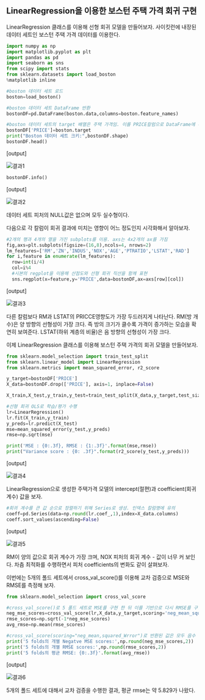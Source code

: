 ## LinearRegression을 이용한 보스턴 주택 가격 회귀 구현

LinearRegression 클래스를 이용해 선형 회귀 모델을 만들어보자. 사이킷런에 내장된 데이터 세트인 보스턴 주택 가격 데이터를 이용한다.

```python
import numpy as np
import matplotlib.pyplot as plt
import pandas as pd
import seaborn as sns
from scipy import stats
from sklearn.datasets import load_boston
%matplotlib inline

#boston 데이터 세트 로드
boston=load_boston()

#boston 데이터 세트 DataFrame 반환
bostonDF=pd.DataFrame(boston.data,columns=boston.feature_names)

#boston 데이터 세트의 target 배열은 주택 가격임. 이를 PRICE칼럼으로 DataFrame에 추가함
bostonDF['PRICE']=boston.target
print("Boston 데이터 세트 크키:",bostonDF.shape)
bostonDF.head()
```

[output]

![결과1](https://s3.us-west-2.amazonaws.com/secure.notion-static.com/798a18a6-dc3c-4550-ac85-2b0a6830190f/Untitled.png?X-Amz-Algorithm=AWS4-HMAC-SHA256&X-Amz-Credential=AKIAT73L2G45O3KS52Y5%2F20210617%2Fus-west-2%2Fs3%2Faws4_request&X-Amz-Date=20210617T102613Z&X-Amz-Expires=86400&X-Amz-Signature=1ef9fd3c590c43f216e2da24dbb12e49d62afec61ddf2f589906a5464e737a26&X-Amz-SignedHeaders=host&response-content-disposition=filename%20%3D%22Untitled.png%22)

```python
bostonDF.info()
```

[output]

![결과2](https://s3.us-west-2.amazonaws.com/secure.notion-static.com/91fb5e38-ddbd-45be-b8c1-6ed70d3aab10/Untitled.png?X-Amz-Algorithm=AWS4-HMAC-SHA256&X-Amz-Credential=AKIAT73L2G45O3KS52Y5%2F20210617%2Fus-west-2%2Fs3%2Faws4_request&X-Amz-Date=20210617T102641Z&X-Amz-Expires=86400&X-Amz-Signature=74bffc115e4588110528d91e6a3a176a36b77bc28cf84e2a3c50708077400a33&X-Amz-SignedHeaders=host&response-content-disposition=filename%20%3D%22Untitled.png%22)

데이터 세트 피처의 NULL값은 없으며 모두 실수형이다.

다음으로 각 칼럼이 회귀 결과에 미치는 영향이 어느 정도인지 시각화해서 알아보자.

```python
#2개의 행과 4개의 열을 가진 subplots를 이용. axs는 4x2개의 ax를 가짐
fig,axs=plt.subplots(figsize=(16,8),ncols=4, nrows=2)
lm_features=['RM','ZN','INDUS','NOX','AGE','PTRATIO','LSTAT','RAD']
for i,feature in enumerate(lm_features):
  row=int(i/4)
  col=i%4
  #시본의 regplot을 이용해 산점도와 선형 회귀 직선을 함께 표현
  sns.regplot(x=feature,y='PRICE',data=bostonDF,ax=axs[row][col])
```

[output]

![결과3](https://s3.us-west-2.amazonaws.com/secure.notion-static.com/23688ac7-02e4-419a-85a5-9431be1181c2/Untitled.png?X-Amz-Algorithm=AWS4-HMAC-SHA256&X-Amz-Credential=AKIAT73L2G45O3KS52Y5%2F20210617%2Fus-west-2%2Fs3%2Faws4_request&X-Amz-Date=20210617T102713Z&X-Amz-Expires=86400&X-Amz-Signature=d381349a9b53832277a0647e731ef8a075479048f99a2712ed8f54e267f06039&X-Amz-SignedHeaders=host&response-content-disposition=filename%20%3D%22Untitled.png%22)

다른 칼럼보다 RM과 LSTAT의 PRICCE영향도가 가장 두드러지게 나타난다. RM(방 개수)은 양 방향의 선형성이 가장 크다. 즉 방의 크기가 클수록 가격이 증가하는 모습을 확연히 보여준다. LSTAT(하위 계층의 비율)은 음 방향의 선형성이 가장 크다.

이제 LinearRegression 클래스를 이용해 보스턴 주택 가격의 회귀 모델을 만들어보자.

```python
from sklearn.model_selection import train_test_split
from sklearn.linear_model import LinearRegression
from sklearn.metrics import mean_squared_error, r2_score

y_target=bostonDF['PRICE']
X_data=bostonDF.drop(['PRICE'], axis=1, inplace=False)

X_train,X_test,y_train,y_test=train_test_split(X_data,y_target,test_size=0.3,random_state=156)

#선형 회귀 OLS로 학습/평가 수행
lr=LinearRegression()
lr.fit(X_train,y_train)
y_preds=lr.predict(X_test)
mse=mean_squared_error(y_test,y_preds)
rmse=np.sqrt(mse)

print('MSE : {0:.3f}, RMSE : {1:.3f}'.format(mse,rmse))
print("Variance score : {0: .3f}".format(r2_score(y_test,y_preds)))
```

[output]

![결과4](https://s3.us-west-2.amazonaws.com/secure.notion-static.com/fc4c6e00-c5f5-4383-8f84-eb8a895cab55/Untitled.png?X-Amz-Algorithm=AWS4-HMAC-SHA256&X-Amz-Credential=AKIAT73L2G45O3KS52Y5%2F20210617%2Fus-west-2%2Fs3%2Faws4_request&X-Amz-Date=20210617T102754Z&X-Amz-Expires=86400&X-Amz-Signature=79443828394d4e62cfcb6b54110af76776779cb238a7b0cda9d9e62e87dbc54e&X-Amz-SignedHeaders=host&response-content-disposition=filename%20%3D%22Untitled.png%22)

LinearRegression으로 생성한 주택가격 모델의 intercept(절편)과 coefficient(회귀 계수) 값을 보자.

```python
#회귀 계수를 큰 값 순으로 정렬하기 위해 Series로 생성. 인덱스 칼럼명에 유의
coeff=pd.Series(data=np.round(lr.coef_,1),index=X_data.columns)
coeff.sort_values(ascending=False)
```

[output]

![결과5](https://s3.us-west-2.amazonaws.com/secure.notion-static.com/dc038eba-2eab-483c-acfc-5d1b41117483/Untitled.png?X-Amz-Algorithm=AWS4-HMAC-SHA256&X-Amz-Credential=AKIAT73L2G45O3KS52Y5%2F20210617%2Fus-west-2%2Fs3%2Faws4_request&X-Amz-Date=20210617T102826Z&X-Amz-Expires=86400&X-Amz-Signature=17e341c71b1985408156d9e736af0275dfec6ca530cfb122c68d23c1496c4c88&X-Amz-SignedHeaders=host&response-content-disposition=filename%20%3D%22Untitled.png%22)

RM이 양의 값으로 회귀 계수가 가장 크며, NOX 피처의 회귀 계수 - 값이 너무 커 보인다. 차츰 최적화를 수행하면서 피처 coefficients의 변화도 같이 살펴보자.

이번에는 5개의 폴드 세트에서 cross_val_score()를 이용해 교차 검증으로 MSE와 RMSE를 측정해 보자.

```python
from sklearn.model_selection import cross_val_score

#cross_val_score()로 5 폴드 세트로 MSE를 구현 한 뒤 이를 기반으로 다시 RMSE를 구함
neg_mse_scores=cross_val_score(lr,X_data,y_target,scoring='neg_mean_squared_error',cv=5)
rmse_scores=np.sqrt(-1*neg_mse_scores)
avg_rmse=np.mean(rmse_scores)

#cross_val_score(scoring="neg_mean,squared_Wrror")로 반환된 값은 모두 음수
print('5 folds의 개별 Negatve MSE scores:',np.round(neg_mse_scores,2))
print('5 folds의 개별 RMSE scores:',np.round(rmse_scores,2))
print('5 folds의 평균 RMSE: {0:.3f}'.format(avg_rmse))
```

[output]

![결과6](https://s3.us-west-2.amazonaws.com/secure.notion-static.com/1440adaf-dcd5-4a12-a53e-858d03ed93e4/Untitled.png?X-Amz-Algorithm=AWS4-HMAC-SHA256&X-Amz-Credential=AKIAT73L2G45O3KS52Y5%2F20210617%2Fus-west-2%2Fs3%2Faws4_request&X-Amz-Date=20210617T102849Z&X-Amz-Expires=86400&X-Amz-Signature=a80258d58684fadbd6b91373abe88273bbc1f2415430f3e33d4f0a439f6d187f&X-Amz-SignedHeaders=host&response-content-disposition=filename%20%3D%22Untitled.png%22)

5개의 폴드 세트에 대해서 교차 검증을 수행한 결과, 평균 rmse는 약 5.829가 나왔다.
